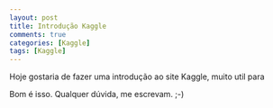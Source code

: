 ```yaml
---
layout: post
title: Introdução Kaggle
comments: true
categories: [Kaggle]
tags: [Kaggle]
---
```


Hoje gostaria de fazer uma introdução ao site Kaggle, muito util para

Bom é isso. Qualquer dúvida, me escrevam. ;-)

